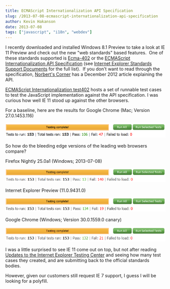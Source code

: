 ```yaml
---
title: ECMAScript Internationalization API Specification
slug: /2013-07-08-ecmascript-internationalization-api-specification
author: Kevin Hakanson
date: 2013-07-08
tags: ["javascript", "i18n", "webdev"]
---
```

I recently downloaded and installed Windows 8.1 Preview to take a look at IE 11 Preview and check out the new "web standards" based features.  One of these standards supported is [Ecma-402](http://ecma-international.org/publications/standards/Ecma-402.htm) or the [ECMAScript Internationalization API Specification](http://www.ecma-international.org/ecma-402/1.0/) (see [Internet Explorer Standards Support Documents](http://msdn.microsoft.com/en-us/library/ff405926(v=vs.85).aspx) for the full list).  If you don't want to read through the specification, [Norbert's Corner](http://norbertlindenberg.com/2012/12/ecmascript-internationalization-api/) has a December 2012 article explaining the API.

[ECMAScript Internationalization test402](http://test262.ecmascript.org/testcases_intl402.html) hosts a set of runnable test cases to test the JavaScript implementation against the API specification. I was curious how well IE 11 stood up against the other browsers.

For a baseline, here are the results for Google Chrome (Mac; Version 27.0.1453.116)

![Google Chrome (Mac; Version 27.0.1453.116)](./images/chrome-mac.png)

So how do the bleeding edge versions of the leading web browsers compare?

Firefox Nightly 25.0a1 (Windows; 2013-07-08)

![Firefox Nightly 25.0a1 (Windows; 2013-07-08)](./images/firefox-windows.png)

Internet Explorer Preview (11.0.9431.0)

![Internet Explorer Preview (11.0.9431.0)](./images/ie-preview.png)

Google Chrome (Windows; Version 30.0.1559.0 canary)

![Google Chrome (Windows; Version 30.0.1559.0 canary)](./images/chrome-windows.png)

I was a little surprised to see IE 11 come out on top, but not after reading [Updates to the Internet Explorer Testing Center](http://blogs.msdn.com/b/ie/archive/2013/07/01/updates-to-the-internet-explorer-testing-center.aspx) and seeing how many test cases they created, and are submitting back to the official standards bodies.

However, given our customers still request IE 7 support, I guess I will be looking for a polyfill.